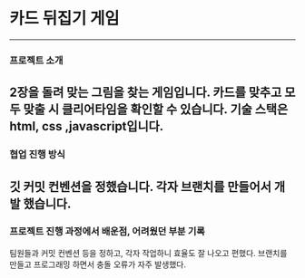 # 카드 뒤집기 게임
---
### 프로젝트 소개
2장을 돌려 맞는 그림을 찾는 게임입니다.
카드를 맞추고 모두 맞출 시 클리어타임을 확인할 수 있습니다.
기술 스택은 html, css ,javascript입니다.
---
### 협업 진행 방식
깃 커밋 컨벤션을 정했습니다.
각자 브랜치를 만들어서 개발 했습니다.
---
### 프로젝트 진행 과정에서 배운점, 어려웠던 부분 기록
팀원들과 커밋 컨벤션 등을 정하고, 각자 작업하니 효율도 잘 나오고 편했다.
브랜치를 만들고 프로그래밍 하면서 충돌 오류가 자주 발생했다.